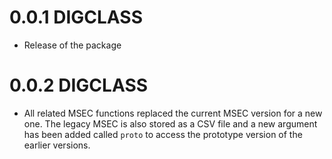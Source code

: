 # 0.0.1 DIGCLASS

* Release of the package

# 0.0.2 DIGCLASS

* All related MSEC functions replaced the current MSEC version for a new one. The legacy MSEC is also stored as a CSV file and a new argument has been added called `proto` to access the prototype version of the earlier versions.
